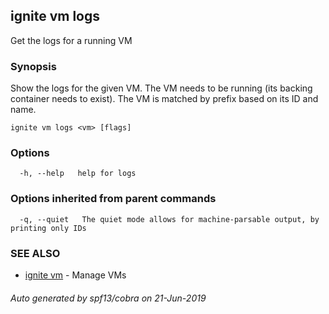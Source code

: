 ## ignite vm logs

Get the logs for a running VM

### Synopsis


Show the logs for the given VM. The VM needs to be running (its backing
container needs to exist). The VM is matched by prefix based on its ID and name.


```
ignite vm logs <vm> [flags]
```

### Options

```
  -h, --help   help for logs
```

### Options inherited from parent commands

```
  -q, --quiet   The quiet mode allows for machine-parsable output, by printing only IDs
```

### SEE ALSO

* [ignite vm](ignite_vm.md)	 - Manage VMs

###### Auto generated by spf13/cobra on 21-Jun-2019
